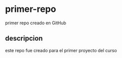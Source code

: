 # primer-repo
primer repo creado en GitHub
## descripcion
este repo fue creado para el primer proyecto del curso
